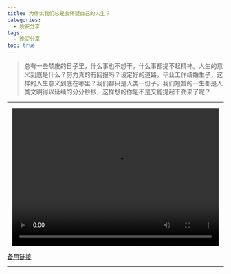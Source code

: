 ```yaml
---
title: 为什么我们总是会怀疑自己的人生？
categories:
  - 晚安分享
tags:
  - 晚安分享
toc: true 
---
```



> 总有一些颓废的日子里，什么事也不想干，什么事都提不起精神。人生的意义到底是什么？努力真的有回报吗？设定好的道路，毕业工作结婚生子，这样的人生意义到底在哪里？我们都只是人类一份子，我们短暂的一生都是人类文明得以延续的分分秒秒，这样想的你是不是又能提起干劲来了呢？


---

<p style="text-align:center">
   <video width="480" height="320" controls>
       <source src="/video/22.mp4">
   </video>
</p>
 <p><a href="/video/22.mp4">备用链接</a></p>
 
---





